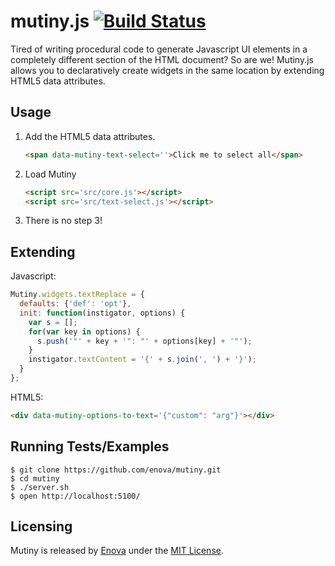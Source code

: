 mutiny.js [![Build Status](https://secure.travis-ci.org/enova/mutiny.png)](http://travis-ci.org/enova/mutiny)
=====
Tired of writing procedural code to generate Javascript UI elements in a
completely different section of the HTML document?  So are we!  Mutiny.js allows
you to declaratively create widgets in the same location by extending HTML5 data
attributes.

Usage
-----
1.  Add the HTML5 data attributes.

    ```html
    <span data-mutiny-text-select=''>Click me to select all</span>
    ```

2.  Load Mutiny

    ```html
    <script src='src/core.js'></script>
    <script src='src/text-select.js'></script>
    ```

3. There is no step 3!

Extending
-----
Javascript:
```javascript
Mutiny.widgets.textReplace = {
  defaults: {'def': 'opt'},
  init: function(instigator, options) {
    var s = [];
    for(var key in options) {
      s.push('"' + key + '": "' + options[key] + '"');
    }
    instigator.textContent = '{' + s.join(', ') + '}');
  }
};
```

HTML5:

```html
<div data-mutiny-options-to-text='{"custom": "arg"}'></div>
```

Running Tests/Examples
-----
```console
$ git clone https://github.com/enova/mutiny.git
$ cd mutiny
$ ./server.sh
$ open http://localhost:5100/
```

Licensing
-----
Mutiny is released by [Enova](http://www.enova.com) under the
[MIT License](https://github.com/enova/mutiny/blob/master/LICENSE).
